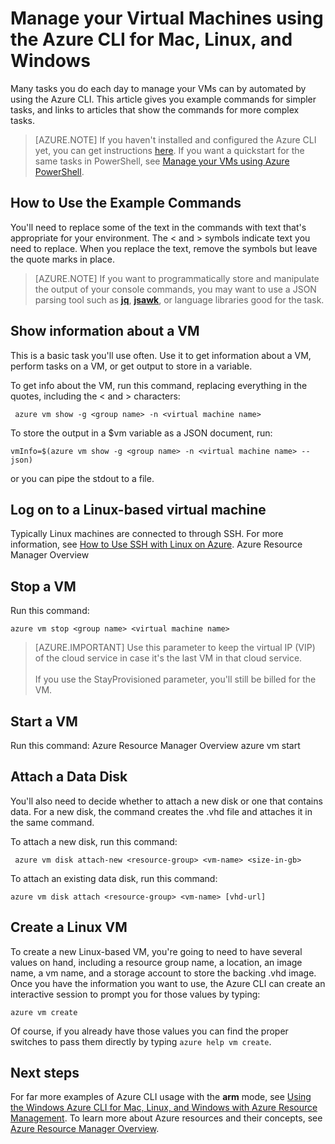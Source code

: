 <properties
   pageTitle="Manage virtual machines with the CLI | Windows Azure"
   description="Automate the management of your Azure Resource Manager VMs by using the Azure Command-Line Interface (CLI)."
   services="virtual-machines"
   documentationCenter=""
   authors="dlepow"
   manager="timlt"
   editor=""
   tags="azure-resource-manager"/>

   <tags
	ms.service="virtual-machines"
	ms.date="10/07/2015"
	wacn.date=""/>

# Manage your <!-- deleted by customization Resource Manager virtual machines by --><!-- keep by customization: begin --> Virtual Machines <!-- keep by customization: end --> using the Azure CLI for Mac, Linux, and Windows

<!-- deleted by customization

[AZURE.INCLUDE [learn-about-deployment-models](../includes/learn-about-deployment-models-classic-include.md)] [Resource Manager deployment model](/documentation/articles/virtual-machines-how-to-automate-azure-resource-manager).

Many tasks you do each day to manage your VMs can by automated by using the Azure Command-Line Interface (CLI) for Mac, Linux, and Windows. This article gives you example commands for simpler tasks, and links to articles that show the commands for more complex tasks.

>[AZURE.NOTE] If you haven't installed the Azure CLI yet, you can get instructions [here](/documentation/articles/xplat-cli-install) and learn how to connect to your subscription [here](/documentation/articles/xplat-cli-connect). You also need to configure the CLI in Azure Resource Manager (arm) mode.
-->
<!-- keep by customization: begin -->
Many tasks you do each day to manage your VMs can by automated by using the Azure CLI. This article gives you example commands for simpler tasks, and links to articles that show the commands for more complex tasks.

>[AZURE.NOTE] If you haven't installed and configured the Azure CLI yet, you can get instructions [here](/documentation/articles/xplat-cli-install). If you want a quickstart for the same tasks in PowerShell, see [Manage your VMs using Azure PowerShell](/documentation/articles/virtual-machines-manage-vms-powershell).
<!-- keep by customization: end -->

## How to Use the Example Commands
You'll need to replace some of the text in the commands with text that's appropriate for your environment. The < and > symbols indicate text you need to replace. When you replace the text, remove the symbols but leave the quote marks in place.

> [AZURE.NOTE] If you want to programmatically store and manipulate the output of your console commands, you may want to use a JSON parsing tool such as **[jq](https://github.com/stedolan/jq)**, **[jsawk](https://github.com/micha/jsawk)**, or language libraries good for the task.

## Show information about a VM

This is a basic task you'll use often. Use it to get information about a VM, perform tasks on a VM, or get output to store in a variable.

To get info about the VM, run this command, replacing everything in the quotes, including the < and > characters:

     azure vm show -g <group name> -n <virtual machine name>

To store the output in a $vm variable as a JSON document, run:

    vmInfo=$(azure vm show -g <group name> -n <virtual machine name> --json)

or you can pipe the stdout to a file.

## Log on to a Linux-based virtual machine

Typically Linux machines are connected to through SSH. For more information, see [How to Use SSH with Linux on Azure](/documentation/articles/virtual-machines-linux-use-ssh-key).
Azure Resource Manager Overview
## Stop a VM

Run this command:

    azure vm stop <group name> <virtual machine name>

>[AZURE.IMPORTANT] Use this parameter to keep the virtual IP (VIP) of the cloud service in case it's the last VM in that cloud service. <br><br> If you use the StayProvisioned parameter, you'll still be billed for the VM.

## Start a VM

Run this command:
Azure Resource Manager Overview
    azure vm start <group name> <virtual machine name>

## Attach a Data Disk

You'll also need to decide whether to attach a new disk or one that contains data. For a new disk, the command creates the .vhd file and attaches it in the same command.

To attach a new disk, run this command:

     azure vm disk attach-new <resource-group> <vm-name> <size-in-gb>

To attach an existing data disk, run this command:

    azure vm disk attach <resource-group> <vm-name> [vhd-url]

## Create a Linux VM

To create a new Linux-based VM, you're going to need to have several values on hand, including a resource group name, a location, an image name, a vm name, and a storage account to store the backing .vhd image. Once you have the information you want to use, the Azure CLI can create an interactive session to prompt you for those values by typing:

    azure vm create

Of course, if you already have those values you can find the proper switches to pass them directly by typing `azure help vm create`.

## Next steps

<!-- deleted by customization
* For more examples of Azure CLI usage with the Azure Resource Manager mode, see [Using the Windows Azure CLI for Mac, Linux, and Windows with Azure Resource Management](/documentation/articles/xplat-cli-azure-resource-manager).

* To learn more about Azure resources and their concepts, see [Azure Resource Manager Overview](/documentation/articles/resource-group-overview).

-->
<!-- keep by customization: begin -->
For far more examples of Azure CLI usage with the **arm** mode, see [Using the Windows Azure CLI for Mac, Linux, and Windows with Azure Resource Management](/documentation/articles/xplat-cli-resource-manager). To learn more about Azure resources and their concepts, see [Azure Resource Manager Overview](/documentation/articles/resource-group-overview).









<!-- keep by customization: end -->